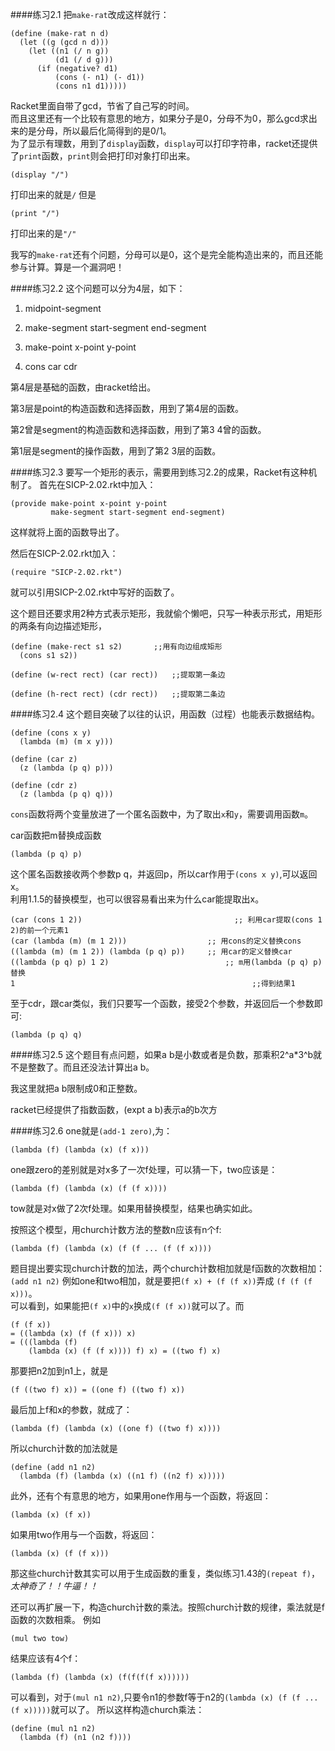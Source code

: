 ####练习2.1
把`make-rat`改成这样就行：
```racket
(define (make-rat n d)
  (let ((g (gcd n d)))
    (let ((n1 (/ n g))
          (d1 (/ d g)))
      (if (negative? d1)
          (cons (- n1) (- d1))
          (cons n1 d1)))))
```
Racket里面自带了gcd，节省了自己写的时间。  
而且这里还有一个比较有意思的地方，如果分子是0，分母不为0，那么gcd求出来的是分母，所以最后化简得到的是0/1。  
为了显示有理数，用到了`display`函数，`display`可以打印字符串，racket还提供了`print`函数，`print`则会把打印对象打印出来。 
```racket
(display "/")
```
打印出来的就是``/``
但是
```racket
(print "/")
```
打印出来的是`"/"`

我写的`make-rat`还有个问题，分母可以是0，这个是完全能构造出来的，而且还能参与计算。算是一个漏洞吧！  

####练习2.2
这个问题可以分为4层，如下：

1. midpoint-segment

2. make-segment start-segment end-segment

3. make-point x-point y-point  

4. cons car cdr

第4层是基础的函数，由racket给出。

第3层是point的构造函数和选择函数，用到了第4层的函数。

第2曾是segment的构造函数和选择函数，用到了第3 4曾的函数。

第1层是segment的操作函数，用到了第2 3层的函数。

####练习2.3
要写一个矩形的表示，需要用到练习2.2的成果，Racket有这种机制了。
首先在SICP-2.02.rkt中加入：
```racket
(provide make-point x-point y-point 
         make-segment start-segment end-segment)
```
这样就将上面的函数导出了。

然后在SICP-2.02.rkt加入：
```racket
(require "SICP-2.02.rkt")
```
就可以引用SICP-2.02.rkt中写好的函数了。

这个题目还要求用2种方式表示矩形，我就偷个懒吧，只写一种表示形式，用矩形的两条有向边描述矩形，
```racket
(define (make-rect s1 s2)		;;用有向边组成矩形
  (cons s1 s2))

(define (w-rect rect) (car rect))	;;提取第一条边

(define (h-rect rect) (cdr rect))	;;提取第二条边
```

####练习2.4
这个题目突破了以往的认识，用函数（过程）也能表示数据结构。
```racket
(define (cons x y)
  (lambda (m) (m x y)))

(define (car z)
  (z (lambda (p q) p)))

(define (cdr z)
  (z (lambda (p q) q)))
```
`cons`函数将两个变量放进了一个匿名函数中，为了取出`x`和`y`，需要调用函数`m`。

car函数把m替换成函数
```racket 
(lambda (p q) p)
```
这个匿名函数接收两个参数p q，并返回p，所以car作用于`(cons x y)`,可以返回x。  
利用1.1.5的替换模型，也可以很容易看出来为什么car能提取出x。
```racket
(car (cons 1 2))				                  ;; 利用car提取(cons 1 2)的前一个元素1
(car (lambda (m) (m 1 2)))		          	;; 用cons的定义替换cons
((lambda (m) (m 1 2)) (lambda (p q) p))		;; 用car的定义替换car
((lambda (p q) p) 1 2)				            ;; m用(lambda (p q) p)替换
1						                              ;;得到结果1
```
至于cdr，跟car类似，我们只要写一个函数，接受2个参数，并返回后一个参数即可:
```racket
(lambda (p q) q)
```
####练习2.5
这个题目有点问题，如果a b是小数或者是负数，那乘积2^a*3^b就不是整数了。而且还没法计算出a b。

我这里就把a b限制成0和正整数。

racket已经提供了指数函数，(expt a b)表示a的b次方

####练习2.6
one就是`(add-1 zero)`,为：
```racket
(lambda (f) (lambda (x) (f x)))
```
one跟zero的差别就是对x多了一次f处理，可以猜一下，two应该是：
```racket
(lambda (f) (lambda (x) (f (f x))))
```
tow就是对x做了2次f处理。如果用替换模型，结果也确实如此。

按照这个模型，用church计数方法的整数n应该有n个f:
```racket
(lambda (f) (lambda (x) (f (f ... (f (f x))))
```
题目提出要实现church计数的加法，两个church计数相加就是f函数的次数相加：  
`(add n1 n2)`
例如one和two相加，就是要把`(f x) + (f (f x))`弄成 `(f (f (f x)))`。  
可以看到，如果能把`(f x)`中的`x`换成`(f (f x))`就可以了。而
```racket
(f (f x))
= ((lambda (x) (f (f x))) x) 
= (((lambda (f) 
    (lambda (x) (f (f x)))) f) x) = ((two f) x)
```
那要把n2加到n1上，就是 
```racket
(f ((two f) x)) = ((one f) ((two f) x))
```
最后加上f和x的参数，就成了：
```racket
(lambda (f) (lambda (x) ((one f) ((two f) x))))
```
所以church计数的加法就是
```racket
(define (add n1 n2)
  (lambda (f) (lambda (x) ((n1 f) ((n2 f) x)))))
```
此外，还有个有意思的地方，如果用one作用与一个函数，将返回：
```racket
(lambda (x) (f x))
```
如果用two作用与一个函数，将返回：
```racket
(lambda (x) (f (f x)))
```
那这些church计数其实可以用于生成函数的重复，类似练习1.43的`(repeat f)`，*太神奇了！！牛逼！！*

还可以再扩展一下，构造church计数的乘法。按照church计数的规律，乘法就是f函数的次数相乘。
例如
```racket
(mul two tow)
```
结果应该有4个f：
```racket
(lambda (f) (lambda (x) (f(f(f(f x))))))
```
可以看到，对于`(mul n1 n2)`,只要令n1的参数f等于n2的`(lambda (x) (f (f ...(f x)))))`就可以了。
所以这样构造church乘法：
```racket
(define (mul n1 n2)
  (lambda (f) (n1 (n2 f))))
```
